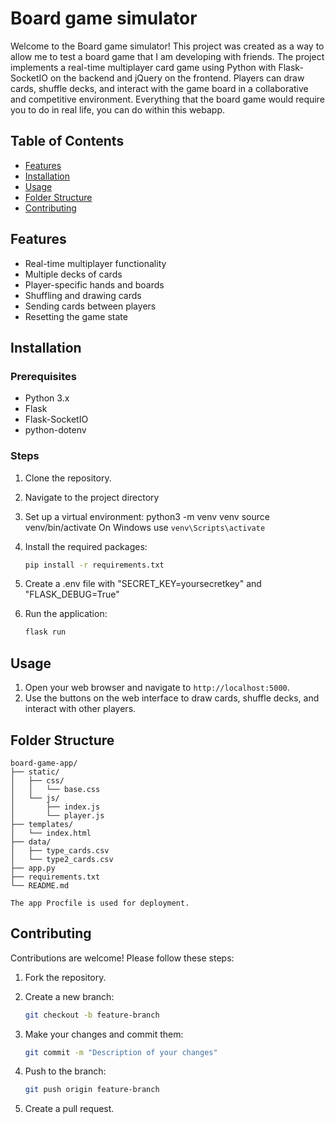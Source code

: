# Board game simulator

Welcome to the Board game simulator! This project was created as a way to allow me to test a board game that I am developing with friends. 
The project implements a real-time multiplayer card game using Python with Flask-SocketIO on the backend and jQuery on the frontend. Players can draw cards, shuffle decks, and interact with the game board in a collaborative and competitive environment. Everything that the board game would require you to do in real life, you can do within this webapp.

## Table of Contents

- [Features](#features)
- [Installation](#installation)
- [Usage](#usage)
- [Folder Structure](#folder-structure)
- [Contributing](#contributing)

## Features

- Real-time multiplayer functionality
- Multiple decks of cards
- Player-specific hands and boards
- Shuffling and drawing cards
- Sending cards between players
- Resetting the game state

## Installation

### Prerequisites
- Python 3.x
- Flask
- Flask-SocketIO
- python-dotenv

### Steps

1. Clone the repository.
2. Navigate to the project directory
3. Set up a virtual environment:
    python3 -m venv venv
    source venv/bin/activate
    On Windows use `venv\Scripts\activate`
4. Install the required packages:
    ```sh
    pip install -r requirements.txt
    ```
5. Create a .env file with "SECRET_KEY=yoursecretkey" and "FLASK_DEBUG=True"
6. Run the application:

    ```sh
    flask run
    ```


## Usage

1. Open your web browser and navigate to `http://localhost:5000`.
2. Use the buttons on the web interface to draw cards, shuffle decks, and interact with other players.


## Folder Structure

```plaintext
board-game-app/
├── static/
│   ├── css/
│   │   └── base.css
│   └── js/
│       ├── index.js
│       └── player.js
├── templates/
│   └── index.html
├── data/
│   ├── type_cards.csv
│   └── type2_cards.csv
├── app.py
├── requirements.txt
└── README.md

The app Procfile is used for deployment.
```

## Contributing

Contributions are welcome! Please follow these steps:

1. Fork the repository.
2. Create a new branch:

    ```sh
    git checkout -b feature-branch
    ```

3. Make your changes and commit them:

    ```sh
    git commit -m "Description of your changes"
    ```

4. Push to the branch:

    ```sh
    git push origin feature-branch
    ```

5. Create a pull request.
